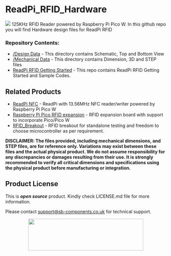 # ReadPi_RFID_Hardware
<img src="https://cdn.shopify.com/s/files/1/1217/2104/files/readpi_1BANNER.jpg?v=1689673444">
125KHz RFID Reader powered by Raspberry Pi Pico W. In this github repo you will find Hardware design files for ReadPi RFID

### Repository Contents:
  - [/Design Data](https://github.com/sbcshop/ReadPi_RFID_Hardware/tree/main/Design%20Data) - This directory contains Schematic, Top and Bottom View
  - [/Mechanical Data](https://github.com/sbcshop/ReadPi_RFID_Hardware/tree/main/Mechanical%20Data) - This directory contains Dimension, 3D and STEP files
  - [ReadPi RFID Getting Started](https://github.com/sbcshop/ReadPi_RFID_Software) - This repo contains ReadPi RFID Getting Started and Sample Codes.

## Related Products
   * [ReadPi NFC](https://shop.sb-components.co.uk/products/readpi-an-rfid-nfc-reader-powered-with-raspberry-pi-pico-w?variant=40478483087443) - ReadPi with 13.56MHz NFC reader/writer powered by Raspberry Pi Pico W
   * [Raspberry Pi Pico RFID expansion](https://shop.sb-components.co.uk/products/raspberry-pi-pico-rfid-expansion) - RFID expansion board with support to incorporate Pico/Pico W 
   * [RFID_Breakout](https://shop.sb-components.co.uk/products/rfid-breakout?_pos=5&_sid=fac219786&_ss=r) - RFID breakout for standalone testing and freedom to choose microcontroller as per requirement.

**DISCLAIMER: The files provided, including mechanical dimensions, and STEP files, are for reference only. Variations may exist between these files and the actual physical product. We do not assume responsibility for any discrepancies or damages resulting from their use. It is strongly recommended to verify all critical dimensions and specifications using the physical product before manufacturing or integration.**

## Product License

This is ***open source*** product. Kindly check LICENSE.md file for more information.

Please contact support@sb-components.co.uk for technical support.
<p align="center">
  <img width="360" height="100" src="https://cdn.shopify.com/s/files/1/1217/2104/files/Logo_sb_component_3.png?v=1666086771&width=300">
</p>
